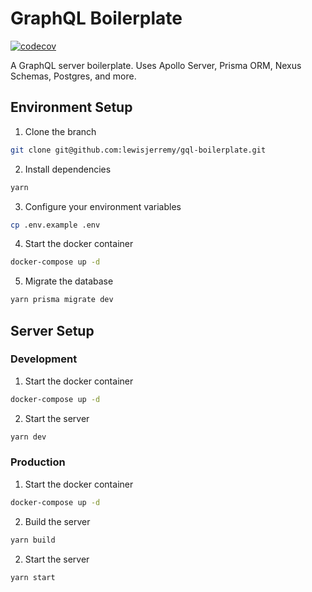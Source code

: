 # GraphQL Boilerplate

[![codecov](https://codecov.io/gh/lewisjerremy/gql-boilerplate/branch/main/graph/badge.svg?token=WKJNZ0SYAA)](https://codecov.io/gh/lewisjerremy/gql-boilerplate)

A GraphQL server boilerplate. Uses Apollo Server, Prisma ORM, Nexus Schemas, Postgres, and more.

## Environment Setup

1. Clone the branch

```zsh
git clone git@github.com:lewisjerremy/gql-boilerplate.git
```

2. Install dependencies

```zsh
yarn
```

3. Configure your environment variables

```zsh
cp .env.example .env
```

4. Start the docker container

```zsh
docker-compose up -d
```

5. Migrate the database

```zsh
yarn prisma migrate dev
```

## Server Setup

### Development

1. Start the docker container

```zsh
docker-compose up -d
```

2. Start the server

```zsh
yarn dev
```

### Production

1. Start the docker container

```zsh
docker-compose up -d
```

2. Build the server

```zsh
yarn build
```

2. Start the server

```zsh
yarn start
```
